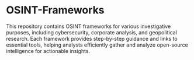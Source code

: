 # OSINT-Frameworks
This repository contains OSINT frameworks for various investigative purposes, including cybersecurity, corporate analysis, and geopolitical research. Each framework provides step-by-step guidance and links to essential tools, helping analysts efficiently gather and analyze open-source intelligence for actionable insights.
